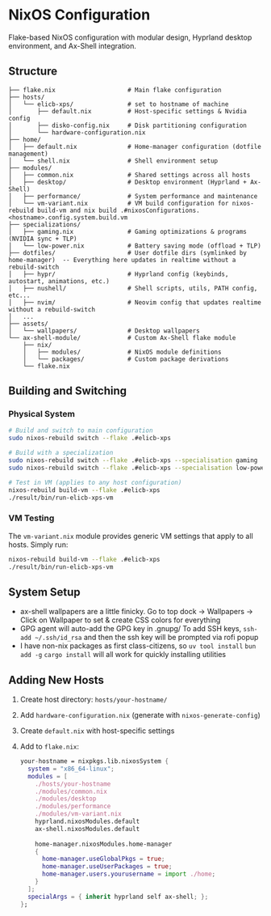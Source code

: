 # NixOS Configuration

Flake-based NixOS configuration with modular design, Hyprland desktop environment, and Ax-Shell integration.

## Structure

```
├── flake.nix                    # Main flake configuration
├── hosts/
│   └── elicb-xps/               # set to hostname of machine
│       ├── default.nix          # Host-specific settings & Nvidia config
│       ├── disko-config.nix     # Disk partitioning configuration
│       └── hardware-configuration.nix
├── home/
│   ├── default.nix              # Home-manager configuration (dotfile management)
│   └── shell.nix                # Shell environment setup
├── modules/
│   ├── common.nix               # Shared settings across all hosts
│   ├── desktop/                 # Desktop environment (Hyprland + Ax-Shell)
│   ├── performance/             # System performance and maintenance
│   └── vm-variant.nix           # VM build configuration for nixos-rebuild build-vm and nix build .#nixosConfigurations.<hostname>.config.system.build.vm
├── specializations/
│   ├── gaming.nix               # Gaming optimizations & programs (NVIDIA sync + TLP)
│   └── low-power.nix            # Battery saving mode (offload + TLP)
├── dotfiles/                    # User dotfile dirs (symlinked by home-manager)  -- Everything here updates in realtime without a rebuild-switch
│   ├── hypr/                    # Hyprland config (keybinds, autostart, animations, etc.)
│   ├── nushell/                 # Shell scripts, utils, PATH config, etc...
│   ├── nvim/                    # Neovim config that updates realtime without a rebuild-switch
│   ... 
├── assets/
│   └── wallpapers/              # Desktop wallpapers
└── ax-shell-module/             # Custom Ax-Shell flake module
    ├── nix/
    │   ├── modules/             # NixOS module definitions
    │   └── packages/            # Custom package derivations
    └── flake.nix
```

## Building and Switching

### Physical System

```bash
# Build and switch to main configuration
sudo nixos-rebuild switch --flake .#elicb-xps

# Build with a specialization
sudo nixos-rebuild switch --flake .#elicb-xps --specialisation gaming
sudo nixos-rebuild switch --flake .#elicb-xps --specialisation low-power

# Test in VM (applies to any host configuration)
nixos-rebuild build-vm --flake .#elicb-xps
./result/bin/run-elicb-xps-vm
```

### VM Testing

The `vm-variant.nix` module provides generic VM settings that apply to all hosts. Simply run:

```bash
nixos-rebuild build-vm --flake .#elicb-xps
./result/bin/run-elicb-xps-vm
```

## System Setup

- ax-shell wallpapers are a little finicky.  Go to top dock -> Wallpapers -> Click on Wallpaper to set & create CSS colors for everything
- GPG agent will auto-add the GPG key in .gnupg/  To add SSH keys, `ssh-add ~/.ssh/id_rsa` and then the ssh key will be prompted via rofi popup
- I have non-nix packages as first class-citizens, so `uv tool install` `bun add -g` `cargo install` will all work for quickly installing utilities

## Adding New Hosts

1. Create host directory: `hosts/your-hostname/`
2. Add `hardware-configuration.nix` (generate with `nixos-generate-config`)
3. Create `default.nix` with host-specific settings
4. Add to `flake.nix`:

   ```nix
   your-hostname = nixpkgs.lib.nixosSystem {
     system = "x86_64-linux";
     modules = [
       ./hosts/your-hostname
       ./modules/common.nix
       ./modules/desktop
       ./modules/performance
       ./modules/vm-variant.nix
       hyprland.nixosModules.default
       ax-shell.nixosModules.default
       
       home-manager.nixosModules.home-manager
       {
         home-manager.useGlobalPkgs = true;
         home-manager.useUserPackages = true;
         home-manager.users.yourusername = import ./home;
       }
     ];
     specialArgs = { inherit hyprland self ax-shell; };
   };
   ```
